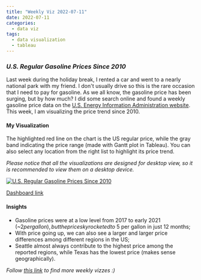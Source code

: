 ```yaml
---
title: "Weekly Viz 2022-07-11"
date: 2022-07-11
categories:
  - data viz
tags:
  - data visualization
  - tableau
---
```


### *U.S. Regular Gasoline Prices Since 2010*

Last week during the holiday break, I rented a car and went to a nearly national park with my friend. I don't usually drive so this is the rare occasion that I need to pay for gasoline. As we all know, the gasoline price has been surging, but by how much? I did some search online and found a weekly gasoline price data on the [U.S. Energy Information Administration website](https://www.eia.gov/petroleum/gasdiesel/). This week, I am visualizing the price trend since 2010.  

#### My Visualization

The highlighted red line on the chart is the US regular price, while the gray band indicating the price range (made with Gantt plot in Tableau). You can also select any location from the right list to highlight its price trend.   

*Please notice that all the visualizations are designed for desktop view, so it is recommended to view them on a desktop device.*  

<div class='tableauPlaceholder' id='viz1657600748443' style='position: relative'>
  <noscript><a href='#'>
    <img alt='U.S. Regular Gasoline Prices Since 2010 ' src='https:&#47;&#47;public.tableau.com&#47;static&#47;images&#47;20&#47;20220711U_S_RegularGasolinePricesSince2010&#47;U_S_RegularGasolinePricesSince2010&#47;1_rss.png' style='border: none' />
    </a></noscript><object class='tableauViz'  style='display:none;'>
  <param name='host_url' value='https%3A%2F%2Fpublic.tableau.com%2F' />
  <param name='embed_code_version' value='3' />
  <param name='site_root' value='' />
  <param name='name' value='20220711U_S_RegularGasolinePricesSince2010&#47;U_S_RegularGasolinePricesSince2010' />
  <param name='tabs' value='no' />
  <param name='toolbar' value='yes' />
  <param name='static_image' value='https:&#47;&#47;public.tableau.com&#47;static&#47;images&#47;20&#47;20220711U_S_RegularGasolinePricesSince2010&#47;U_S_RegularGasolinePricesSince2010&#47;1.png' />
  <param name='animate_transition' value='yes' />
  <param name='display_static_image' value='yes' />
  <param name='display_spinner' value='yes' />
  <param name='display_overlay' value='yes' />
  <param name='display_count' value='yes' />
  <param name='language' value='en-US' />
  <param name='filter' value='publish=yes' />
  </object></div>             
  <script type='text/javascript'>       
  var divElement = document.getElementById('viz1657600748443');     
  var vizElement = divElement.getElementsByTagName('object')[0];                
  if ( divElement.offsetWidth > 800 ) { vizElement.style.width='800px';vizElement.style.height='627px';} else if ( divElement.offsetWidth > 500 ) { vizElement.style.width='800px';vizElement.style.height='627px';} else { vizElement.style.width='100%';vizElement.style.height='777px';}      
  var scriptElement = document.createElement('script');         
  scriptElement.src = 'https://public.tableau.com/javascripts/api/viz_v1.js';  
  vizElement.parentNode.insertBefore(scriptElement, vizElement);              
</script>  

[Dashboard link](https://public.tableau.com/views/20220711U_S_RegularGasolinePricesSince2010/U_S_RegularGasolinePricesSince2010?:language=en-US&publish=yes&:display_count=n&:origin=viz_share_link)
  
#### Insights
* Gasoline prices were at a low level from 2017 to early 2021 (~$2 per gallon), but the price skyrocketed to ~$5 per gallon in just 12 months;  
* With price going up, we can also see a larger and larger price differences among different regions in the US;  
* Seattle almost always contribute to the highest price among the reported regions, while Texas has the lowest price (makes sense geographically).  
  
*Follow [this link](https://yudong-94.github.io/personal-website/project/WeeklyViz2022/) to find more weekly vizzes :)*
